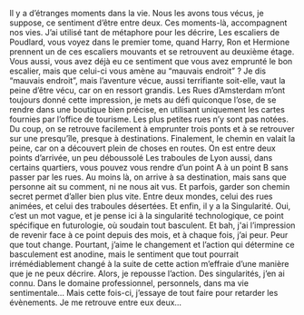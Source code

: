 Il y a d’étranges moments dans la vie. Nous les avons tous vécus, je suppose, ce sentiment d’être entre deux. Ces moments-là, accompagnent nos vies. J’ai utilisé tant de métaphore pour les décrire, Les escaliers de Poudlard, vous voyez dans le premier tome, quand Harry, Ron et Hermione prennent un de ces escaliers mouvants et se retrouvent au deuxième étage. Vous aussi, vous avez déjà eu ce sentiment que vous avez emprunté le bon escalier, mais que celui-ci vous amène au “mauvais endroit” ? Je dis “mauvais endroit”, mais l’aventure vécue, aussi terrifiante soit-elle, vaut la peine d’être vécu, car on en ressort grandis.
Les Rues d’Amsterdam m’ont toujours donné cette impression, je mets au défi quiconque l’ose, de se rendre dans une boutique bien précise, en utilisant uniquement les cartes fournies par l’office de tourisme. Les plus petites rues n’y sont pas notées. Du coup, on se retrouve facilement à emprunter trois ponts et à se retrouver sur une presqu’île, presque à destinations. Finalement, le chemin en valait la peine, car on a découvert plein de choses en routes. On est entre deux points d’arrivée, un peu déboussolé
Les traboules de Lyon aussi, dans certains quartiers, vous pouvez vous rendre d’un point A à un point B sans passer par les rues. Au moins là, on arrive à sa destination, mais sans que personne ait su comment, ni ne nous ait vus. Et parfois, garder son chemin secret permet d’aller bien plus vite. Entre deux mondes, celui des rues animées, et celui des traboules désertées.
Et enfin, il y a la Singularité. Oui, c’est un mot vague, et je pense ici à la singularité technologique, ce point spécifique en futurologie, où soudain tout basculent. Et bah, j'ai l’impression de revenir face à ce point depuis des mois, et à chaque fois, j’ai peur. Peur que tout change. Pourtant, j’aime le changement et l’action qui détermine ce basculement est anodine, mais le sentiment que tout pourrait irrémédiablement changé à la suite de cette action m’effraie d’une manière que je ne peux décrire. Alors, je repousse l’action. 
Des singularités, j’en ai connu. Dans le domaine professionnel, personnels, dans ma vie sentimentale… Mais cette fois-ci, j’essaye de tout faire pour retarder les évènements. 
Je me retrouve entre eux deux...

